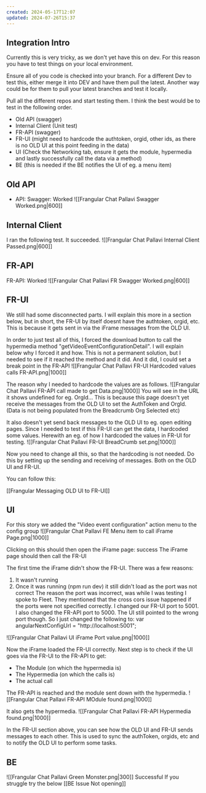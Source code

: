 ```yaml
---
created: 2024-05-17T12:07
updated: 2024-07-26T15:37
---
```

## Integration Intro

Currently this is very tricky, as we don't yet have this on dev.
For this reason you have to test things on your local environment.

Ensure all of you code is checked into your branch.
For a different Dev to test this, either merge it into DEV and have them pull the latest.
Another way could be for them to pull your latest branches and test it locally.

Pull all the different repos and start testing them.
I think the best would be to test in the following order.

- Old API (swagger)
- Internal Client (Unit test)
- FR-API (swagger)
- FR-UI (might need to hardcode the authtoken, orgid, other ids, as there is no OLD UI at this point feeding in the data)
- UI (Check the Networking tab, ensure it gets the module, hypermedia and lastly successfully call the data via a method)
- BE (this is needed if the BE notifies the UI of eg. a menu item)

## Old API

- API: Swagger: Worked
![[Frangular Chat Pallavi Swagger Worked.png|600]]

## Internal Client

I ran the following test. It succeeded.
![[Frangular Chat Pallavi Internal Client Passed.png|600]]

## FR-API

FR-API: Worked
![[Frangular Chat Pallavi FR Swagger Worked.png|600]]

## FR-UI

We still had some disconnected parts.
I will explain this more in a section below, but in short, the FR-UI by itself doesnt have the authtoken, orgid, etc.
This is because it gets sent in via the iFrame messages from the OLD UI.

In order to just test all of this, I forced the download button to call the hypermedia method "getVideoEventConfigurationDetail".
I will explain below why I forced it and how.
This is not a permanent solution, but I needed to see if it reached the method and it did.
And it did, I could set a break point in the FR-API
![[Frangular Chat Pallavi FR-UI Hardcoded values calls FR-API.png|1000]]

The reason why I needed to hardcode the values are as follows.
![[Frangular Chat Pallavi FR-API call made to get Data.png|1000]]
You will see in the URL it shows undefined for eg. OrgId...
This is because this page doesn't yet receive the messages from the OLD UI to set the AuthToken and OrgId.
(Data is not being populated from the Breadcrumb Org Selected etc)

It also doesn't yet send back messages to the OLD UI to eg. open editing pages.
Since I needed to test if this FR-UI can get the data, I hardcoded some values.
Herewith an eg. of how I hardcoded the values in FR-UI for testing.
![[Frangular Chat Pallavi FR-UI BreadCrumb set.png|1000]]

Now you need to change all this, so that the hardcoding is not needed.
Do this by setting up the sending and receiving of messages.
Both on the OLD UI and FR-UI.

You can follow this:

[[Frangular Messaging OLD UI to FR-UI]]

## UI

For this story we added the "Video event configuration" action menu to the config group
![[Frangular Chat Pallavi FE Menu item to call iFrame Page.png|1000]]

Clicking on this should then open the iFrame page: success
The iFrame page should then call the FR-UI

The first time the iFrame didn't show the FR-UI.
There was a few reasons:
1) It wasn't running
2) Once it was running (npm run dev) it still didn't load as the port was not correct
The reason the port was incorrect, was while I was testing I spoke to Fleet.
They mentioned that the cross cors issue happened if the ports were not specified correctly.
I changed our FR-UI port to 5001.
I also changed the FR-API port to 5000.
The UI still pointed to the wrong port though.
So I just changed the following to:
var angularNextConfigUrl = "http://localhost:5001";

![[Frangular Chat Pallavi UI iFrame Port value.png|1000]]

Now the iFrame loaded the FR-UI correctly.
Next step is to check if the UI goes via the FR-UI to the FR-API to get:
- The Module (on which the hypermedia is)
- The Hypermedia (on which the calls is)
- The actual call

The FR-API is reached and the module sent down with the hypermedia.
![[Frangular Chat Pallavi FR-API MOdule found.png|1000]]

It also gets the hypermedia.
![[Frangular Chat Pallavi FR-API Hypermedia found.png|1000]]

In the FR-UI section above, you can see how the OLD UI and FR-UI sends messages to each other.
This is used to sync the authToken, orgids, etc and to notify the OLD UI to perform some tasks.

## BE

![[Frangular Chat Pallavi Green Monster.png|300]]
Successful
If you struggle try the below
[[BE Issue Not opening]]
